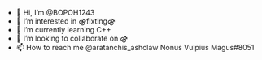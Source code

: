 - 👋 Hi, I’m @BOPOH1243
- 👀 I’m interested in ⚣fixting⚣
- 🌱 I’m currently learning C++
- 💞️ I’m looking to collaborate on ⚣
- 📫 How to reach me @aratanchis_ashclaw
                      Nonus Vulpius Magus#8051

<!---
BOPOH1243/BOPOH1243 is a ✨ special ✨ repository because its `README.md` (this file) appears on your GitHub profile.
You can click the Preview link to take a look at your changes.
--->
